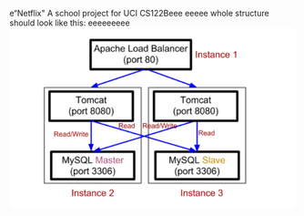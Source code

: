 e“Netflix"
A school project for UCI CS122Beee
eeeee
whole structure should look like this:
eeeeeeeee
![image](https://github.com/cxk123/-Netflix-CS122B/blob/master/images/struture.PNG)
